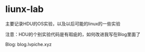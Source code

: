 # liunx-lab
主要记录HDU的OS实验，以及以后可能的linux的一些实验

注意：HDU的个别实验代码是有瑕疵的，如何改进我写在Blog里面了

Blog: blog.lvpiche.xyz
